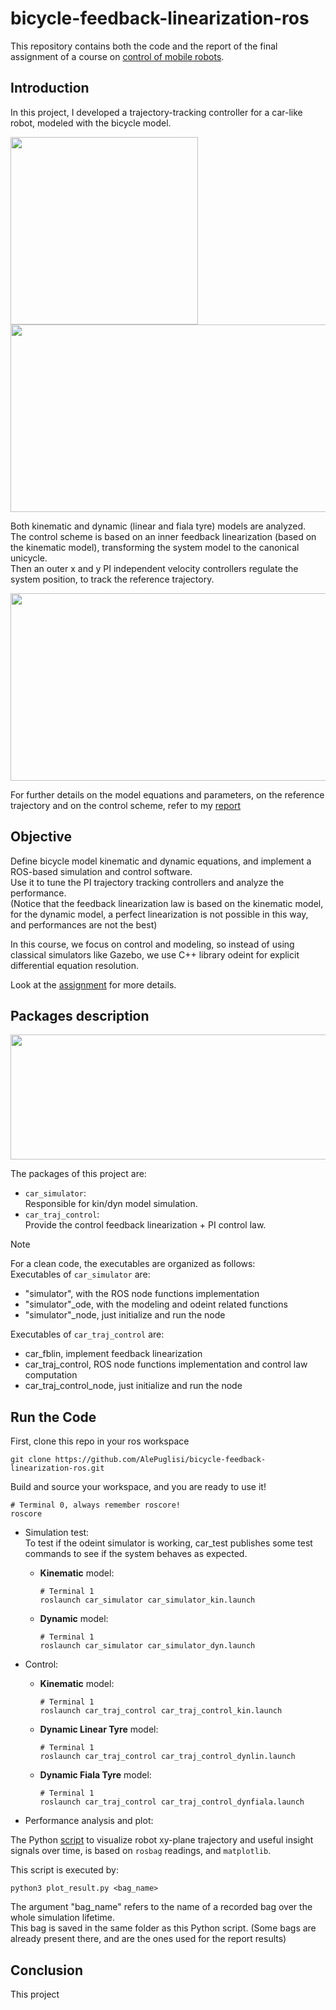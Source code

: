 # bicycle-feedback-linearization-ros

This repository contains both the code and the report of the  final assignment of a course on [control of mobile robots](https://www11.ceda.polimi.it/schedaincarico/schedaincarico/controller/scheda_pubblica/SchedaPublic.do?&evn_default=evento&c_classe=837146&lang=IT&__pj0=0&__pj1=8379d6c35eccfe1c998db9b2de7c0e1c).

## Introduction 
In this project, I developed a trajectory-tracking controller for a car-like robot, modeled with the bicycle model.<br/>

<image width=300 height=300 src=https://github.com/user-attachments/assets/24161273-1794-4659-938e-fbd22894d791>
<image width=700 height=300 src=https://github.com/user-attachments/assets/235a15a2-6b35-4652-baa5-c94485eeee07>

Both kinematic and dynamic (linear and fiala tyre) models are analyzed. <br/>
The control scheme is based on an inner feedback linearization (based on the kinematic model), transforming the system model to the canonical unicycle.</br> 
Then an outer x and y PI independent velocity controllers regulate the system position, to track the reference trajectory. 

<image width=700 height=300 src=https://github.com/user-attachments/assets/1b9c50da-7dd6-49b0-9fb3-81b9586a44d3>

For further details on the model equations and parameters, on the reference trajectory and on the control scheme, refer to my [report](https://github.com/AlePuglisi/bicycle-feedback-linearization-ros/blob/main/Trajectory_Tracking_Report.pdf)

## Objective
Define bicycle model kinematic and dynamic equations, and implement a ROS-based simulation and control software. <br/>
Use it to tune the PI trajectory tracking controllers and analyze the performance. <br/>
(Notice that the feedback linearization law is based on the kinematic model, for the dynamic model, a perfect linearization is not possible in this way, and performances are not the best)

In this course, we focus on control and modeling, so instead of using classical simulators like Gazebo, we use C++ library odeint for explicit differential equation resolution. 


Look at the [assignment](https://github.com/AlePuglisi/bicycle-feedback-linearization-ros/blob/main/assignment.pdf) for more details.

## Packages description

<image width=700 height=200 src=https://github.com/user-attachments/assets/6ad6011d-76cf-4787-b158-0272aa942465>
<br/>

The packages of this project are: 

- ``car_simulator``:<br/>
Responsible for kin/dyn model simulation.
- ``car_traj_control``:<br/>
Provide the control feedback linearization + PI control law. 

>[!NOTE]
> For a clean code, the executables are organized as follows:<br/>
> Executables of ``car_simulator`` are:
> - "simulator", with the ROS node functions implementation
> - "simulator"_ode, with the modeling and odeint related functions
> - "simulator"_node, just initialize and run the node<br/>
>
> Executables of ``car_traj_control`` are:<br/>
> - car_fblin, implement feedback linearization
> - car_traj_control, ROS node functions implementation and control law computation
> - car_traj_control_node, just initialize and run the node


## Run the Code
First, clone this repo in your ros workspace 
```
git clone https://github.com/AlePuglisi/bicycle-feedback-linearization-ros.git
```
Build and source your workspace, and you are ready to use it!

```
# Terminal 0, always remember roscore!
roscore
```

- Simulation test:<br/>
To test if the odeint simulator is working, car_test publishes some test commands to see if the system behaves as expected.
   - **Kinematic** model: 
      ```
      # Terminal 1
      roslaunch car_simulator car_simulator_kin.launch
      ```
   - **Dynamic** model: 
      ```
      # Terminal 1
      roslaunch car_simulator car_simulator_dyn.launch
      ```

- Control:
   - **Kinematic** model: 
      ```
      # Terminal 1
      roslaunch car_traj_control car_traj_control_kin.launch
      ```
   - **Dynamic Linear Tyre** model: 
      ```
      # Terminal 1
      roslaunch car_traj_control car_traj_control_dynlin.launch
      ```
   - **Dynamic Fiala Tyre** model: 
      ```
      # Terminal 1
      roslaunch car_traj_control car_traj_control_dynfiala.launch
      ```

- Performance analysis and plot:<br/>

The Python [script](https://github.com/AlePuglisi/bicycle-feedback-linearization-ros/blob/main/car_traj_control/script/plot_result.py) to visualize robot xy-plane trajectory and useful insight signals over time, is based on ``rosbag`` readings, and ``matplotlib``.

This script is executed by: 
```
python3 plot_result.py <bag_name>
```

The argument "bag_name" refers to the name of a recorded bag over the whole simulation lifetime.<br/> 
This bag is saved in the same folder as this Python script. 
(Some bags are already present there, and are the ones used for the report results)

## Conclusion

This project 






